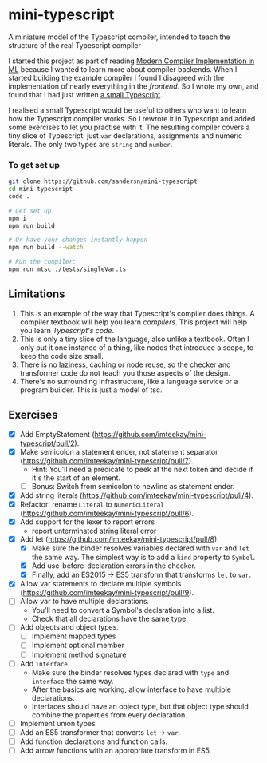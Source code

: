 # mini-typescript

A miniature model of the Typescript compiler, intended to teach the structure of the real Typescript compiler

I started this project as part of reading [Modern Compiler Implementation in ML](https://www.cs.princeton.edu/~appel/modern/ml/) because I wanted to learn more about compiler backends. When I started building the example compiler I found I disagreed with the implementation of nearly everything in the _frontend_. So I wrote my own, and found that I had just written [a small Typescript](https://github.com/sandersn/minits).

I realised a small Typescript would be useful to others who want to learn how the Typescript compiler works. So I rewrote it in Typescript and added some exercises to let you practise with it. The resulting compiler covers a tiny slice of Typescript: just `var` declarations, assignments and numeric literals. The only two types are `string` and `number`.

### To get set up

```sh
git clone https://github.com/sandersn/mini-typescript
cd mini-typescript
code .

# Get set up
npm i
npm run build

# Or have your changes instantly happen
npm run build --watch

# Run the compiler:
npm run mtsc ./tests/singleVar.ts
```

## Limitations

1. This is an example of the way that Typescript's compiler does things. A compiler textbook will help you learn _compilers_. This project will help you learn _Typescript's code_.
2. This is only a tiny slice of the language, also unlike a textbook. Often I only put it one instance of a thing, like nodes that introduce a scope, to keep the code size small.
3. There is no laziness, caching or node reuse, so the checker and transformer code do not teach you those aspects of the design.
4. There's no surrounding infrastructure, like a language service or a program builder. This is just a model of tsc.

## Exercises

- [x] Add EmptyStatement (https://github.com/imteekay/mini-typescript/pull/2).
- [x] Make semicolon a statement ender, not statement separator (https://github.com/imteekay/mini-typescript/pull/7).
  - Hint: You'll need a predicate to peek at the next token and decide if it's the start of an element.
  - [ ] Bonus: Switch from semicolon to newline as statement ender.
- [x] Add string literals (https://github.com/imteekay/mini-typescript/pull/4).
- [x] Refactor: rename `Literal` to `NumericLiteral` (https://github.com/imteekay/mini-typescript/pull/6).
- [x] Add support for the lexer to report errors
  - report unterminated string literal error
- [x] Add let (https://github.com/imteekay/mini-typescript/pull/8).
  - [x] Make sure the binder resolves variables declared with `var` and `let` the same way. The simplest way is to add a `kind` property to `Symbol`.
  - [x] Add use-before-declaration errors in the checker.
  - [x] Finally, add an ES2015 -> ES5 transform that transforms `let` to `var`.
- [x] Allow var statements to declare multiple symbols (https://github.com/imteekay/mini-typescript/pull/9).
- [ ] Allow var to have multiple declarations.
  - You'll need to convert a Symbol's declaration into a list.
  - Check that all declarations have the same type.
- [ ] Add objects and object types.
  - [ ] Implement mapped types
  - [ ] Implement optional member
  - [ ] Implement method signature
- [ ] Add `interface`.
  - Make sure the binder resolves types declared with `type` and `interface` the same way.
  - After the basics are working, allow interface to have multiple declarations.
  - Interfaces should have an object type, but that object type should combine the properties from every declaration.
- [ ] Implement union types
- [ ] Add an ES5 transformer that converts `let` -> `var`.
- [ ] Add function declarations and function calls.
- [ ] Add arrow functions with an appropriate transform in ES5.
